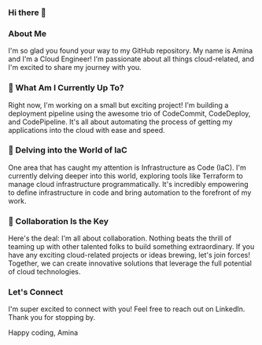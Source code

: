 ### Hi there 👋

### About Me 
I'm so glad you found your way to my GitHub repository. My name is Amina and I'm a Cloud Engineer! I'm passionate about all things cloud-related, and I'm excited to share my journey with you.

### 🔭 What Am I Currently Up To?
Right now, I'm working on a small but exciting project! I'm building a deployment pipeline using the awesome trio of CodeCommit, CodeDeploy, and CodePipeline. It's all about automating the process of getting my applications into the cloud with ease and speed.

### 🌱 Delving into the World of IaC
One area that has caught my attention is Infrastructure as Code (IaC). I'm currently delving deeper into this world, exploring tools like Terraform to manage cloud infrastructure programmatically. It's incredibly empowering to define infrastructure in code and bring automation to the forefront of my work.

### 👯 Collaboration Is the Key
Here's the deal: I'm all about collaboration. Nothing beats the thrill of teaming up with other talented folks to build something extraordinary. If you have any exciting cloud-related projects or ideas brewing, let's join forces! Together, we can create innovative solutions that leverage the full potential of cloud technologies.

### Let's Connect
I'm super excited to connect with you! Feel free to reach out on LinkedIn. Thank you for stopping by.

Happy coding,
Amina 









<!--
**amina-ibrahim2/amina-ibrahim2** is a ✨ _special_ ✨ repository because its `README.md` (this file) appears on your GitHub profile.

Here are some ideas to get you started:

- 🔭 I’m currently working on ...
- 🌱 I’m currently learning ...
- 👯 I’m looking to collaborate on ...
- 🤔 I’m looking for help with ...
- 💬 Ask me about ...
- 📫 How to reach me: ...
- 😄 Pronouns: ...
- ⚡ Fun fact: ...
-->
